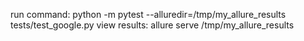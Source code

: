 run command: python -m pytest --alluredir=/tmp/my_allure_results tests/test_google.py
view results: allure serve /tmp/my_allure_results
